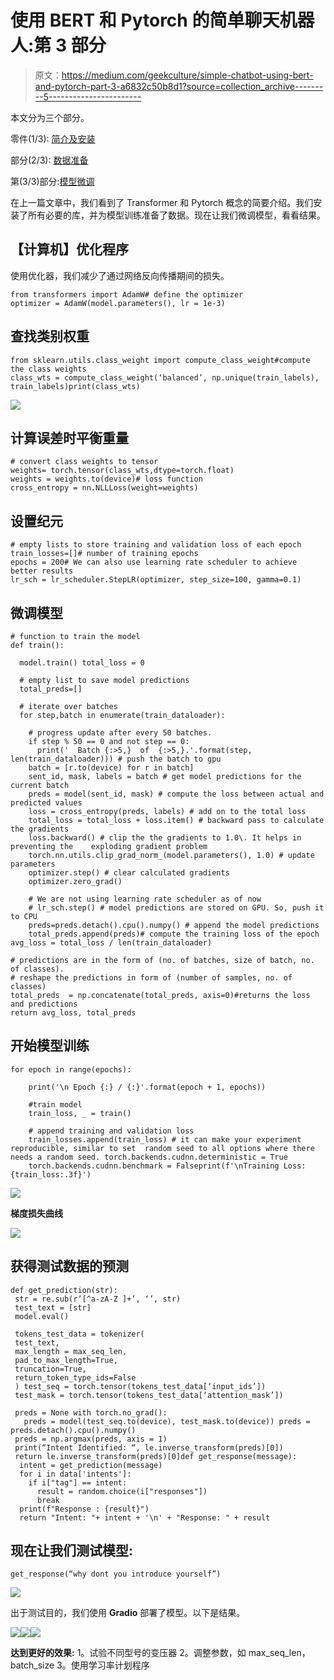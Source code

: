 # 使用 BERT 和 Pytorch 的简单聊天机器人:第 3 部分

> 原文：<https://medium.com/geekculture/simple-chatbot-using-bert-and-pytorch-part-3-a6832c50b8d1?source=collection_archive---------5----------------------->

本文分为三个部分。

零件(1/3): [简介及安装](/@shrinidhi.rm1990/simple-chatbot-using-bert-and-pytorch-part-1-2735643e0baa)

部分(2/3): [数据准备](/@shrinidhi.rm1990/simple-chatbot-using-bert-and-pytorch-part-2-ef48506a4105)

第(3/3)部分:[模型微调](/@shrinidhi.rm1990/simple-chatbot-using-bert-and-pytorch-part-3-a6832c50b8d1)

在上一篇文章中，我们看到了 Transformer 和 Pytorch 概念的简要介绍。我们安装了所有必要的库，并为模型训练准备了数据。现在让我们微调模型，看看结果。

## 【计算机】优化程序

使用优化器，我们减少了通过网络反向传播期间的损失。

```
from transformers import AdamW# define the optimizer
optimizer = AdamW(model.parameters(), lr = 1e-3)
```

## 查找类别权重

```
from sklearn.utils.class_weight import compute_class_weight#compute the class weights
class_wts = compute_class_weight(‘balanced’, np.unique(train_labels), train_labels)print(class_wts)
```

![](img/77ae2903a3366521fdfccc6e83a6ad5b.png)

## 计算误差时平衡重量

```
# convert class weights to tensor
weights= torch.tensor(class_wts,dtype=torch.float)
weights = weights.to(device)# loss function
cross_entropy = nn.NLLLoss(weight=weights) 
```

## 设置纪元

```
# empty lists to store training and validation loss of each epoch
train_losses=[]# number of training epochs
epochs = 200# We can also use learning rate scheduler to achieve better results
lr_sch = lr_scheduler.StepLR(optimizer, step_size=100, gamma=0.1)
```

## 微调模型

```
# function to train the model
def train():

  model.train() total_loss = 0

  # empty list to save model predictions
  total_preds=[]

  # iterate over batches
  for step,batch in enumerate(train_dataloader):

    # progress update after every 50 batches.
    if step % 50 == 0 and not step == 0:
      print('  Batch {:>5,}  of  {:>5,}.'.format(step,    len(train_dataloader))) # push the batch to gpu
    batch = [r.to(device) for r in batch] 
    sent_id, mask, labels = batch # get model predictions for the current batch
    preds = model(sent_id, mask) # compute the loss between actual and predicted values
    loss = cross_entropy(preds, labels) # add on to the total loss
    total_loss = total_loss + loss.item() # backward pass to calculate the gradients
    loss.backward() # clip the the gradients to 1.0\. It helps in preventing the    exploding gradient problem
    torch.nn.utils.clip_grad_norm_(model.parameters(), 1.0) # update parameters
    optimizer.step() # clear calculated gradients
    optimizer.zero_grad()

    # We are not using learning rate scheduler as of now
    # lr_sch.step() # model predictions are stored on GPU. So, push it to CPU
    preds=preds.detach().cpu().numpy() # append the model predictions
    total_preds.append(preds)# compute the training loss of the epoch
avg_loss = total_loss / len(train_dataloader)

# predictions are in the form of (no. of batches, size of batch, no. of classes).
# reshape the predictions in form of (number of samples, no. of classes)
total_preds  = np.concatenate(total_preds, axis=0)#returns the loss and predictions
return avg_loss, total_preds
```

## 开始模型训练

```
for epoch in range(epochs):

    print('\n Epoch {:} / {:}'.format(epoch + 1, epochs))

    #train model
    train_loss, _ = train()

    # append training and validation loss
    train_losses.append(train_loss) # it can make your experiment reproducible, similar to set  random seed to all options where there needs a random seed. torch.backends.cudnn.deterministic = True
    torch.backends.cudnn.benchmark = Falseprint(f'\nTraining Loss: {train_loss:.3f}')
```

![](img/4400190ce3719804e608404fb45772b3.png)

**梯度损失曲线**

![](img/c7d5e622135c004956abcf6a1464de36.png)

## 获得测试数据的预测

```
def get_prediction(str):
 str = re.sub(r’[^a-zA-Z ]+’, ‘’, str)
 test_text = [str]
 model.eval()

 tokens_test_data = tokenizer(
 test_text,
 max_length = max_seq_len,
 pad_to_max_length=True,
 truncation=True,
 return_token_type_ids=False
 ) test_seq = torch.tensor(tokens_test_data[‘input_ids’])
 test_mask = torch.tensor(tokens_test_data[‘attention_mask’])

 preds = None with torch.no_grad():
   preds = model(test_seq.to(device), test_mask.to(device)) preds = preds.detach().cpu().numpy()
 preds = np.argmax(preds, axis = 1)
 print(“Intent Identified: “, le.inverse_transform(preds)[0])
 return le.inverse_transform(preds)[0]def get_response(message): 
  intent = get_prediction(message)
  for i in data['intents']: 
    if i["tag"] == intent:
      result = random.choice(i["responses"])
      break
  print(f"Response : {result}")
  return "Intent: "+ intent + '\n' + "Response: " + result
```

## 现在让我们测试模型:

```
get_response(“why dont you introduce yourself”)
```

![](img/9ff42fcb4fa78794027e0864b04bcd40.png)

出于测试目的，我们使用 **Gradio** 部署了模型。以下是结果。

![](img/0ab199992b4d5d24fae3ddeaf0bd8659.png)![](img/9821b63e2acdcef01e939f190ce3ce13.png)![](img/7d30eaae366977a9dd20f2ab084a6da8.png)

**达到更好的效果:**
1。试验不同型号的变压器
2。调整参数，如 max_seq_len，batch_size
3。使用学习率计划程序